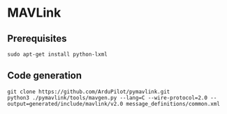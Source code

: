 # MAVLink

## Prerequisites

```
sudo apt-get install python-lxml
```

## Code generation 

```
git clone https://github.com/ArduPilot/pymavlink.git
python3 ./pymavlink/tools/mavgen.py --lang=C --wire-protocol=2.0 --output=generated/include/mavlink/v2.0 message_definitions/common.xml
```
